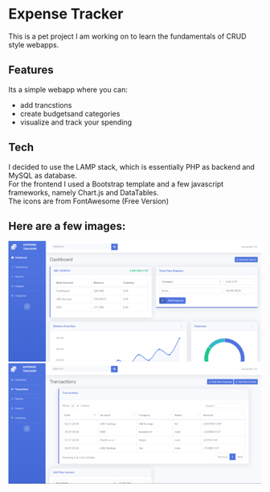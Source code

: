# Expense Tracker
This is a pet project I am working on to learn the fundamentals of CRUD style webapps.

## Features
Its a simple webapp where you can:
  * add trancstions
  * create budgetsand categories
  * visualize and track your spending
  
## Tech
I decided to use the LAMP stack, which is essentially PHP as backend and MySQL as database. <br>
For the frontend I used a Bootstrap template and a few javascript frameworks, namely Chart.js and DataTables. <br>
The icons are from FontAwesome (Free Version) 

## Here are a few images:
<img src="/images/expensetracker1.png" width="600">
<img src="/images/expensetracker2.png" width="600">
